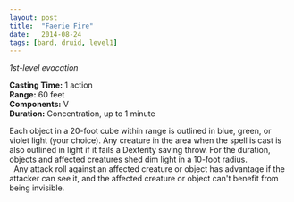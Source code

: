 ```yaml
---
layout: post
title:  "Faerie Fire"
date:   2014-08-24
tags: [bard, druid, level1]
---
```


_1st-level evocation_

**Casting Time:** 1 action  
**Range:** 60 feet  
**Components:** V  
**Duration:** Concentration, up to 1 minute

Each object in a 20-foot cube within range is outlined in blue, green, or violet light (your choice). Any creature in the area when the spell is cast is also outlined in light if it fails a Dexterity saving throw. For the duration, objects and affected creatures shed dim light in a 10-foot radius.  
&nbsp;&nbsp;Any attack roll against an affected creature or object has advantage if the attacker can see it, and the affected creature or object can't benefit from being invisible.
